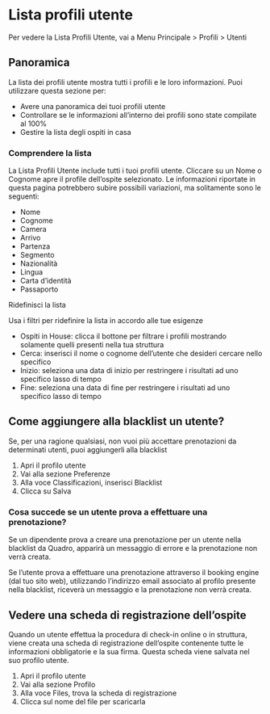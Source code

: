 # Lista profili utente

Per vedere la Lista Profili Utente, vai a Menu Principale > Profili > Utenti

## Panoramica

La lista dei profili utente mostra tutti i profili e le loro informazioni. Puoi utilizzare questa sezione per:

* Avere una panoramica dei tuoi profili utente
* Controllare se le informazioni all’interno dei profili sono state compilate al 100%
* Gestire la lista degli ospiti in casa

### Comprendere la lista 

La Lista Profili Utente include tutti i tuoi profili utente. Cliccare su un Nome o Cognome apre il profile dell’ospite selezionato. Le informazioni riportate in questa pagina potrebbero subire possibili variazioni, ma solitamente sono le seguenti:

* Nome
* Cognome
* Camera
* Arrivo
* Partenza
* Segmento
* Nazionalità
* Lingua
* Carta d’identità
* Passaporto

Ridefinisci la lista

Usa i filtri per ridefinire la lista in accordo alle tue esigenze

* Ospiti in House: clicca il bottone per filtrare i profili mostrando solamente quelli presenti nella tua struttura
* Cerca: inserisci il nome o cognome dell’utente che desideri cercare nello specifico
* Inizio: seleziona una data di inizio per restringere i risultati ad uno specifico lasso di tempo
* Fine: seleziona una data di fine per restringere i risultati ad uno specifico lasso di tempo

## Come aggiungere alla blacklist un utente?

Se, per una ragione qualsiasi, non vuoi più accettare prenotazioni da determinati utenti, puoi aggiungerli alla blacklist

1. Apri il profilo utente
2. Vai alla sezione Preferenze
3. Alla voce Classificazioni, inserisci Blacklist
4. Clicca su Salva

### Cosa succede se un utente prova a effettuare una prenotazione?

Se un dipendente prova a creare una prenotazione per un utente nella blacklist da Quadro, apparirà un messaggio di errore e la prenotazione non verrà creata.

Se l’utente prova a effettuare una prenotazione attraverso il booking engine (dal tuo sito web), utilizzando l’indirizzo email associato al profilo presente nella blacklist, riceverà un messaggio e la prenotazione non verrà creata.

## Vedere una scheda di registrazione dell’ospite

Quando un utente effettua la procedura di check-in online o in struttura, viene creata una scheda di registrazione dell’ospite contenente tutte le informazioni obbligatorie e la sua firma. Questa scheda viene salvata nel suo profilo utente.

1. Apri il profilo utente
2. Vai alla sezione Profilo
3. Alla voce Files, trova la scheda di registrazione
4. Clicca sul nome del file per scaricarla
